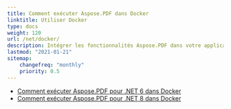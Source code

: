 ```yaml
---
title: Comment exécuter Aspose.PDF dans Docker
linktitle: Utiliser Docker
type: docs
weight: 120
url: /net/docker/
description: Intégrer les fonctionnalités Aspose.PDF dans votre application en utilisant les conteneurs Docker Linux ou Windows
lastmod: "2021-01-21"
sitemap:
    changefreq: "monthly"
    priority: 0.5
---
```


* [Comment exécuter Aspose.PDF pour .NET 6 dans Docker](dotnet6)
* [Comment exécuter Aspose.PDF pour .NET 8 dans Docker](dotnet8)
